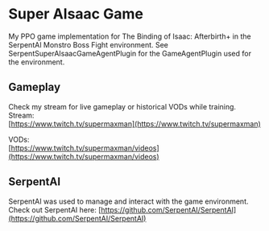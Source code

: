 # Super AIsaac Game 
My PPO game implementation for The Binding of Isaac: Afterbirth+ in the SerpentAI Monstro Boss Fight environment.
See SerpentSuperAIsaacGameAgentPlugin for the GameAgentPlugin used for the environment.

## Gameplay
Check my stream for live gameplay or historical VODs while training.  
Stream:  
[https://www.twitch.tv/supermaxman](https://www.twitch.tv/supermaxman)

VODs:  
[https://www.twitch.tv/supermaxman/videos](https://www.twitch.tv/supermaxman/videos)

## SerpentAI
SerpentAI was used to manage and interact with the game environment.
Check out SerpentAI here: [https://github.com/SerpentAI/SerpentAI](https://github.com/SerpentAI/SerpentAI)
